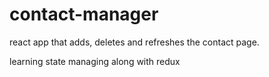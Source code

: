 # contact-manager

react app that adds, deletes and refreshes the contact page.

learning state managing along with redux
